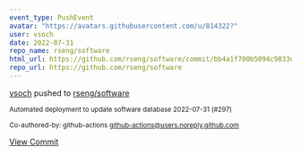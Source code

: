 ```yaml
---
event_type: PushEvent
avatar: "https://avatars.githubusercontent.com/u/814322?"
user: vsoch
date: 2022-07-31
repo_name: rseng/software
html_url: https://github.com/rseng/software/commit/bb4a1f700b5094c9833e47e4c2f037408b279b5b
repo_url: https://github.com/rseng/software
---
```


<a href='https://github.com/vsoch' target='_blank'>vsoch</a> pushed to <a href='https://github.com/rseng/software' target='_blank'>rseng/software</a>

<small>Automated deployment to update software database 2022-07-31 (#297)

Co-authored-by: github-actions <github-actions@users.noreply.github.com></small>

<a href='https://github.com/rseng/software/commit/bb4a1f700b5094c9833e47e4c2f037408b279b5b' target='_blank'>View Commit</a>